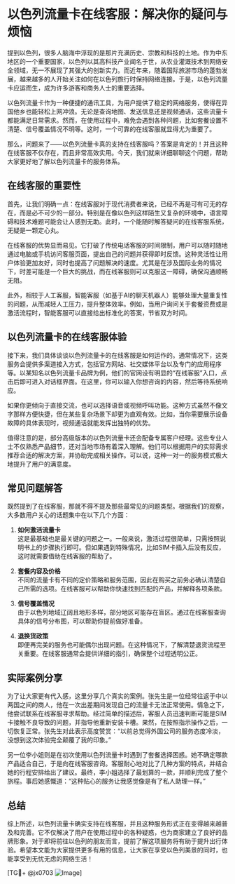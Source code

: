 # 以色列流量卡在线客服：解决你的疑问与烦恼

提到以色列，很多人脑海中浮现的是那片充满历史、宗教和科技的土地。作为中东地区的一个重要国家，以色列以其高科技产业闻名于世，从农业灌溉技术到网络安全领域，无一不展现了其强大的创新实力。而近年来，随着国际旅游市场的蓬勃发展，越来越多的人开始关注如何在以色列旅行时保持网络连接。于是，以色列流量卡应运而生，成为许多游客和商务人士的重要选择。

以色列流量卡作为一种便捷的通讯工具，为用户提供了稳定的网络服务，使得在异国他乡也能轻松上网冲浪。无论是查询地图、发送信息还是视频通话，这些流量卡都能满足日常需求。然而，在使用过程中，难免会遇到各种问题，比如套餐设置不清楚、信号覆盖情况不明等。这时，一个可靠的在线客服就显得尤为重要了。

那么，问题来了——以色列流量卡真的支持在线客服吗？答案是肯定的！并且这种在线客服不仅存在，而且非常高效实用。今天，我们就来详细聊聊这个问题，帮助大家更好地了解以色列流量卡的服务体系。

## 在线客服的重要性

首先，让我们明确一点：在线客服对于现代消费者来说，已经不再是可有可无的存在，而是必不可少的一部分。特别是在像以色列这样陌生又复杂的环境中，语言障碍和技术难题可能会让人感到无助。此时，一个能随时解答疑问的在线客服系统，无疑是一颗定心丸。

在线客服的优势显而易见。它打破了传统电话客服的时间限制，用户可以随时随地通过电脑或手机访问客服页面，提出自己的问题并获得即时反馈。这种灵活性让用户体验更加友好，同时也提高了问题解决的速度。尤其是在涉及国际业务的情况下，时差可能是一个巨大的挑战，而在线客服则可以克服这一障碍，确保沟通顺畅无阻。

此外，相较于人工客服，智能客服（如基于AI的聊天机器人）能够处理大量重复性的问题，从而减轻人工压力，提升整体效率。例如，当用户询问关于套餐资费或是激活流程时，智能客服可以直接给出标准化的答案，节省双方时间。

## 以色列流量卡的在线客服体验

接下来，我们具体谈谈以色列流量卡的在线客服是如何运作的。通常情况下，这类服务会提供多渠道接入方式，包括官方网站、社交媒体平台以及专门的应用程序等。以某知名以色列流量卡品牌为例，他们的官网设有明显的“在线客服”入口，点击后即可进入对话框界面。在这里，你可以输入你想咨询的内容，然后等待系统响应。

如果你更倾向于直接交流，也可以选择语音或视频呼叫功能。这种方式虽然不像文字那样方便快捷，但在某些复杂场景下却更为直观有效。比如，当你需要展示设备故障的具体表现时，视频通话就能发挥出独特的优势。

值得注意的是，部分高级版本的以色列流量卡还会配备专属客户经理。这些专业人士不仅熟悉产品细节，还对当地市场有着深入理解。他们可以根据用户的实际需求推荐合适的解决方案，并协助完成相关操作。可以说，这种一对一的服务模式极大地提升了用户的满意度。

## 常见问题解答

既然提到了在线客服，那就不得不提及那些最常见的问题类型。根据我们的观察，大多数用户关心的话题集中在以下几个方面：

1. **如何激活流量卡**  
   这是最基础也是最关键的问题之一。一般来说，激活过程很简单，只需按照说明书上的步骤执行即可。但如果遇到特殊情况，比如SIM卡插入后没有反应，这时就需要借助在线客服的帮助了。

2. **套餐内容及价格**  
   不同的流量卡有不同的定价策略和服务范围，因此在购买之前务必确认清楚自己所需的选项。在线客服可以帮助你快速找到匹配的产品，并解释各项条款。

3. **信号覆盖情况**  
   由于以色列地域辽阔且地形多样，部分地区可能存在盲区。通过在线客服查询具体的信号分布图，可以帮助你提前做好准备。

4. **退换货政策**  
   即便再完美的服务也可能偶尔出现问题。在这种情况下，了解清楚退货流程至关重要。在线客服通常会提供详细的指引，确保整个过程透明公正。

## 实际案例分享

为了让大家更有代入感，这里分享几个真实的案例。张先生是一位经常往返于中以两国之间的商人，他在一次出差期间发现自己的流量卡无法正常使用。情急之下，他尝试联系在线客服寻求帮助。经过简单的描述后，客服人员迅速判断可能是SIM卡接触不良导致的问题，并指导他重新安装卡槽。果然，在按照指示操作之后，一切恢复正常。张先生对此表示高度赞赏：“以前总觉得外国公司的服务态度冷淡，没想到这次体验完全颠覆了我的印象。”

另一位李小姐则是在初次使用以色列流量卡时遇到了套餐选择困惑。她不确定哪款产品适合自己，于是向在线客服咨询。客服耐心地对比了几种方案的特点，并结合她的行程安排给出了建议。最终，李小姐选择了最划算的一款，并顺利完成了整个旅程。事后她感慨道：“这种贴心的服务让我感觉像是有了私人助理一样。”

## 总结

综上所述，以色列流量卡确实支持在线客服，并且这种服务形式正在变得越来越普及和完善。它不仅解决了用户在使用过程中的各种疑惑，也为商家建立了良好的品牌形象。对于即将前往以色列的朋友而言，提前了解这项服务将有助于提升出行体验。希望本文能为大家提供更多有用的信息，让大家在享受以色列美景的同时，也能享受到无忧无虑的网络生活！

[TG💪+ @jx0703 ![Image](https://github.com/user-attachments/assets/dbca1d08-cadb-493c-b0ec-ad6f7a83f270)]